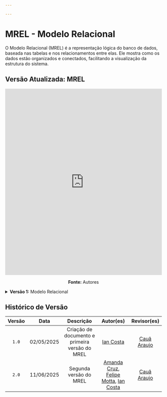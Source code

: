 ```yaml
---

---
```



# MREL - Modelo Relacional

O Modelo Relacional (MREL) é a representação lógica do banco de dados, baseada nas tabelas e nos relacionamentos entre elas. Ele mostra como os dados estão organizados e conectados, facilitando a visualização da estrutura do sistema. 

## Versão Atualizada: MREL

<center>

<iframe
  width="100%"
  height="600"
  src="https://lucid.app/documents/embedded/9c8c4b06-3070-4606-b6c5-781a09a553d4"
  frameBorder="0"
  allowFullScreen
></iframe>

</center>

<p align="center" font-size="14">
    <strong>Fonte:</strong> Autores
</p>

<details>

<summary> 
    <b>Versão 1:</b>
    Modelo Relacional
</summary>

<center>

<iframe
  width="100%"
  height="600"
  src="https://lucid.app/documents/embedded/1023b32d-41ce-4fd3-bbf7-9b079faab7c3"
  frameBorder="0"
  allowFullScreen
></iframe>

</center>

<p align="center" font-size="14">
    <strong>Fonte:</strong> Autores
</p>


</details>

## Histórico de Versão

|  Versão  |     Data     | Descrição | Autor(es) | Revisor(es) |
| :------: | :----------: | :-----------: | :---------: | :---------: |
| `1.0` | 02/05/2025 | Criação de documento e primeira versão do MREL | [Ian Costa](https://github.com/DaniloNavesS) | [Cauã Araujo](https://github.com/caua08) |
| `2.0` | 11/06/2025 | Segunda versão do MREL | [Amanda Cruz](https://github.com/mandicrz), [Felipe Motta](https://github.com/M0tt1nh4), [Ian Costa](https://github.com/DaniloNavesS) | [Cauã Araujo](https://github.com/caua08) |

